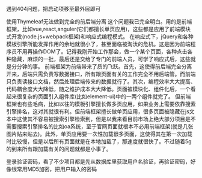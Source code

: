 遇到404问题，把启动项移至最外层即可

使用Thymeleaf无法做到完全的前后端分离
这个问题我已完全明白。用的是前端框架，比如vue,react,anguler(它们都擅长单页应用)，这些都是应用了前端模块式开发(node.js+webpack框架)和响应式编程模式。
在响应式下，jQuery和各种模板引擎所能发挥作用的余地就很小了，甚至面临被淘汰的危机。这是因为前端程序员不用再操作DOM了。记得我刚开始工作那会，做一个某个页面，各种点击各种隐藏，麻烦的一批，最后还是交给了专门的前端人员，可学了响应式后，这些就是分分钟的事。
前端框架为前端带来了质的飞跃。首先，这使得前后端完全分离开来，后端只需负责写数据接口，所有跟页面有关的工作完全不用后端管。而前端只负责读接口文档，然后处理后端传来的数据就行了。其次，编程效率大大提高、代码耦合度大大降低，随之维护成本大大降低。页面被模块化、组件化后，一个看起来很复杂的页面引入组件库(比如element-ui)中的一两个组件就完了。
但前端框架也有些毛病，比如以往的模板引擎擅长做多页应用，如果业务上需要依靠搜索引擎排名，这对其就很有利。但前端框架擅长做单页应用，很多页面被隐藏在js文本中这使其不容易被搜索引擎检索到，但是以我来看目前市场上绝大部分项目是不需要搜索引擎排名的比如oa系统，至于官网页面就根本不必用前端框架(就是几张图片贴来贴去)。此外，单页应用要一次性加载很多页面，这使得其在第一次加载时比较慢，但是以后所有页面就是在本地加载了，那速度就很快了。不过随着5g 的到来所有跟加载有关的问题就都是小事了。

登录验证密码，看了不少项目都是先从数据库里获取用户名验证，再验证密码，好像很常用MD5加密，把用户输入的密码
